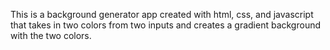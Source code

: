 This is a background generator app created with html, css, and javascript that takes in two colors from two inputs and creates a gradient background with the two colors.
